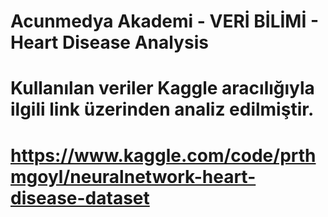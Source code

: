 # Acunmedya Akademi - VERİ BİLİMİ - Heart Disease Analysis
# Kullanılan veriler Kaggle aracılığıyla ilgili link üzerinden analiz edilmiştir. 
# https://www.kaggle.com/code/prthmgoyl/neuralnetwork-heart-disease-dataset
